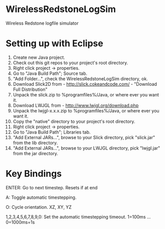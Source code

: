 WirelessRedstoneLogSim
======================

Wireless Redstone logfile simulator



Setting up with Eclipse
=======================

1. Create new Java project.
2. Check out this git repos to your project's root directory.
3. Right click project -> properties.
4. Go to "Java Build Path"; Source tab.
5. "Add Folder...", check the WirelessRedstoneLogSim directory, ok.
6. Download Slick2D from - http://slick.cokeandcode.com/ - "Download Full Distribution"
7. Unpack the slick.zip to %programfiles%/Java, or where ever you want it.
8. Download LWJGL from - http://www.lwjgl.org/download.php
9. Unpack the lwjgl-x.x.x.zip to %programfiles%/Java, or where ever you want it.
10. Copy the "native" directory to your project's root directory.
11. Right click project -> properties.
12. Go to "Java Build Path"; Libraries tab.
13. "Add External JARs...", browse to your Slick directory, pick "slick.jar" from the lib directory.
14. "Add External JARs...", browse to your LWJGL directory, pick "lwjgl.jar" from the jar directory.



Key Bindings
============

ENTER: Go to next timestep. Resets if at end

A: Toggle automatic timestepping.

O: Cycle orientation. XZ, XY, YZ

1,2,3,4,5,6,7,8,9,0: Set the automatic timestepping timeout. 1=100ms ... 0=1000ms=1s